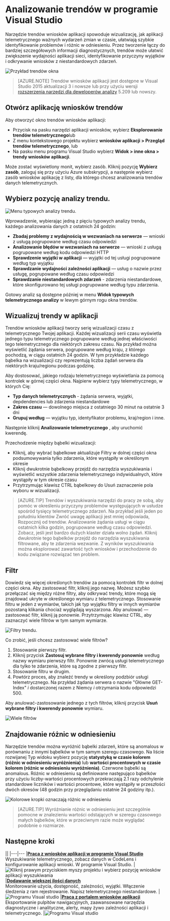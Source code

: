 <properties 
    pageTitle="Analizowanie trendów w programie Visual Studio | Microsoft Azure" 
    description="Analizowanie, wizualizowanie i eksplorowanie trendów w swojej telemetrycznego wniosków aplikacji w programie Visual Studio." 
    services="application-insights" 
    documentationCenter=".net"
    authors="numberbycolors" 
    manager="douge"/>

<tags 
    ms.service="application-insights" 
    ms.workload="tbd" 
    ms.tgt_pltfrm="ibiza" 
    ms.devlang="na" 
    ms.topic="get-started-article" 
    ms.date="10/25/2016" 
    ms.author="daviste"/>
    
# <a name="analyzing-trends-in-visual-studio"></a>Analizowanie trendów w programie Visual Studio

Narzędzie trendów wniosków aplikacji spowoduje wizualizację, jak aplikacji telemetrycznego ważnych wydarzeń zmian w czasie, ułatwiają szybkie identyfikowanie problemów i różnic w odniesieniu. Przez tworzenie łączy do bardziej szczegółowych informacji diagnostycznych, trendów może ułatwić zwiększenie wydajności aplikacji sieci, identyfikowanie przyczyny wyjątków i odkrywanie wniosków z niestandardowych zdarzeń.

![Przykład trendów okna](./media/app-insights-visual-studio-trends/app-insights-trends-hero-750.png)

> [AZURE.NOTE] Trendów wniosków aplikacji jest dostępne w Visual Studio 2015 aktualizacji 3 i nowsze lub przy użyciu wersji [rozszerzenia narzędzi dla deweloperów analizy](https://visualstudiogallery.msdn.microsoft.com/82367b81-3f97-4de1-bbf1-eaf52ddc635a) 5.209 lub nowszy.

## <a name="open-application-insights-trends"></a>Otwórz aplikację wniosków trendów

Aby otworzyć okno trendów wniosków aplikacji:

* Przycisk na pasku narzędzi aplikacji wniosków, wybierz **Eksplorowanie trendów telemetrycznego**lub
* Z menu kontekstowego projektu wybierz **wniosków aplikacji > Przegląd trendów telemetrycznego**, lub
* Na pasku menu programu Visual Studio wybierz **Widok > inne okna > trendy wniosków aplikacji**.

Może zostać wyświetlony monit, wybierz zasób. Kliknij pozycję **Wybierz zasób**, zaloguj się przy użyciu Azure subskrypcji, a następnie wybierz zasób wniosków aplikację z listy, dla którego chcesz analizowania trendów danych telemetrycznych.

## <a name="choose-a-trend-analysis"></a>Wybierz pozycję analizy trendu.

![Menu typowych analizy trendu.](./media/app-insights-visual-studio-trends/app-insights-trends-1-750.png)

Wprowadzenie, wybierając jedną z pięciu typowych analizy trendu, każdego analizowania danych z ostatnich 24 godzin:

* **Zbadaj problemy z wydajnością w wezwaniach na serwerze** — wnioski z usługą pogrupowane według czasu odpowiedzi
* **Analizowanie błędów w wezwaniach na serwerze** — wnioski z usługą pogrupowane według kodu odpowiedzi HTTP
* **Sprawdzenie wyjątki w aplikacji** — wyjątki od tej usługi pogrupowane według typ wyjątku
* **Sprawdzanie wydajności zależności aplikacji** — usług o nazwie przez usługę, pogrupowane według czasu odpowiedzi
* **Sprawdzanie niestandardowych zdarzeń** - zdarzenia niestandardowe, które skonfigurowano tej usługi pogrupowane według typu zdarzenia.

Gotowy analiz są dostępne później w menu **Widok typowych telemetrycznego analizy** w lewym górnym rogu okna trendów.

## <a name="visualize-trends-in-your-application"></a>Wizualizuj trendy w aplikacji

Trendów wniosków aplikacji tworzy serię wizualizacji czasu z telemetrycznego Twojej aplikacji. Każdej wizualizacji serii czasu wyświetla jednego typu telemetrycznego pogrupowane według jednej właściwości tego telemetrycznego dla niektórych zakresu czasu. Na przykład można wyświetlić żądania serwera, pogrupowane według kraju, z którego pochodzą, w ciągu ostatnich 24 godzin. W tym przykładzie każdego bąbelka na wizualizacji czy reprezentują liczba żądań serwera dla niektórych kraju/regionu podczas godzinę.

Aby dostosować, jakiego rodzaju telemetrycznego wyświetlania za pomocą kontrolek w górnej części okna. Najpierw wybierz typy telemetrycznego, w których Cię:

* **Typ danych telemetrycznych** - żądania serwera, wyjątki, depdendencies lub zdarzenia niestandardowe
* **Zakres czasu** — dowolnego miejsca z ostatniego 30 minut na ostatnie 3 dni
* **Grupuj według** — wyjątku typ, identyfikator problemu, kraj/region i inne.

Następnie kliknij **Analizowanie telemetrycznego** , aby uruchomić kwerendę.

Przechodzenie między bąbelki wizualizacji:

* Kliknij, aby wybrać bąbelkowe aktualizuje Filtry w dolnej części okna podsumowywania tylko zdarzenia, które wystąpiły w określonym okresie
* Kliknij dwukrotnie bąbelkowy przejdź do narzędzia wyszukiwania i wyświetlić wszystkie zdarzenia telemetrycznego indywidualnych, które wystąpiły w tym okresie czasu
* Przytrzymując klawisz CTRL bąbelkowy do Usuń zaznaczenie pola wyboru w wizualizacji.

> [AZURE.TIP] Trendów i wyszukiwania narzędzi do pracy ze sobą, aby pomóc w określeniu przyczyny problemów występujących w usłudze spośród tysięcy telemetrycznego zdarzeń. Na przykład jeśli jeden po południu klientów Zwróć uwagę aplikacji jest mniej odpowiada, Rozpocznij od trendów. Analizowanie żądania usługi w ciągu ostatnich kilka godzin, pogrupowane według czasu odpowiedzi. Zobacz, jeśli jest bardzo dużych klaster działa wolno żądań. Kliknij dwukrotnie tego bąbelków przejdź do narzędzia wyszukiwania filtrowane, aby te zdarzenia wezwanie. Z wyników wyszukiwania można eksplorować zawartość tych wniosków i przechodzenie do kodu związane rozwiązać ten problem.

## <a name="filter"></a>Filtr

Dowiedz się więcej określonych trendów za pomocą kontrolek filtr w dolnej części okna. Aby zastosować filtr, kliknij jego nazwę. Możesz szybko przełączać się między różne filtry, aby odkrywać trendy, które mogą się znajdować ukryte w określonego wymiaru z telemetrycznego. Stosowanie filtru w jeden z wymiarów, takich jak typ wyjątku filtry w innych wymiarów pozostaną klikania chociaż wyglądają wyszarzona. Aby anulować — zastosować filtr, kliknij ją ponownie. Przytrzymując klawisz CTRL, aby zaznaczyć wiele filtrów w tym samym wymiarze.

![Filtry trendu.](./media/app-insights-visual-studio-trends/TrendsFiltering-750.png)

Co zrobić, jeśli chcesz zastosować wiele filtrów? 

1. Stosowanie pierwszy filtr. 
2. Kliknij przycisk **Zastosuj wybrane filtry i kwerendy ponownie** według nazwy wymiaru pierwszy filtr. Ponownie zwrócą usługi telemetrycznego dla tylko te zdarzenia, które są zgodne z pierwszy filtr. 
3. Stosowanie filtru w drugim. 
4. Powtórz proces, aby znaleźć trendy w określony podzbiór usługi telemetrycznego. Na przykład żądania serwera o nazwie "Główne GET-Index" _i_ dostarczonej razem z Niemcy _i_ otrzymania kodu odpowiedzi 500. 

Aby anulować-zastosowanie jednego z tych filtrów, kliknij przycisk **Usuń wybrane filtry i kwerendy ponownie** wymiaru.

![Wiele filtrów](./media/app-insights-visual-studio-trends/TrendsFiltering2-750.png)

## <a name="find-anomalies"></a>Znajdowanie różnic w odniesieniu

Narzędzie trendów można wyróżnić bąbelki zdarzeń, które są anomalous w porównaniu z innymi bąbelków w tym samym szeregu czasowego. Na liście rozwijanej Typ widoku wybierz pozycję **statystyką w czasie kolorem (różnic w odniesieniu wyróżnienia)** lub **wartości procentowych w czasie kolorem (różnic w odniesieniu wyróżnienia)**. Czerwone bąbelki są anomalous. Różnic w odniesieniu są definiowane następująco bąbelków przy użyciu liczby-wartości procentowych przekraczają 2.1 razy odchylenie standardowe liczników i wartości procentowe, które wystąpiły w przeszłości dwóch okresów (48 godzin przy przeglądaniu ostatnie 24 godziny itp.).

![Kolorowe kropki oznaczają różnic w odniesieniu](./media/app-insights-visual-studio-trends/TrendsAnomalies-750.png)

> [AZURE.TIP] Wyróżnianie różnic w odniesieniu jest szczególnie pomocne w znalezieniu wartości odstających w szeregu czasowego małych bąbelków, które w przeciwnym razie może wyglądać podobnie o rozmiarze.  

## <a name="next"></a>Następne kroki

||
|---|---
|**[Praca z wniosków aplikacji w programie Visual Studio](app-insights-visual-studio.md)**<br/>Wyszukiwanie telemetrycznego, zobacz danych w CodeLens i konfigurowanie aplikacji wnioski. W programie Visual Studio. |![Kliknij prawym przyciskiem myszy projektu i wybierz pozycję wniosków aplikacji wyszukiwania](./media/app-insights-visual-studio-trends/34.png)
|**[Dodawanie większej ilości danych](app-insights-asp-net-more.md)**<br/>Monitorowanie użycia, dostępność, zależności, wyjątki. Włączenie śledzenia z ram rejestrowanie. Napisz telemetrycznego niestandardowe. | ![Programu Visual studio](./media/app-insights-visual-studio-trends/64.png)
|**[Praca z portalem wniosków aplikacji](app-insights-dashboards.md)**<br/>Eksportowanie pulpitów nawigacyjnych, zaawansowane narzędzia diagnostyczne i analityczne, alerty, mapy żywo zależności aplikacji i telemetrycznego. |![Programu Visual studio](./media/app-insights-visual-studio-trends/62.png)
